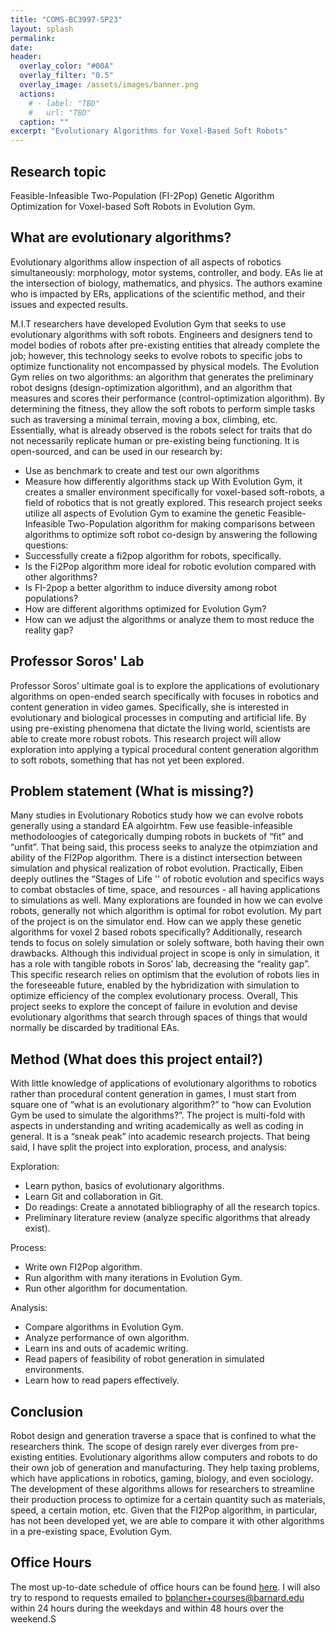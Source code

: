 ```yaml
---
title: "COMS-BC3997-SP23"
layout: splash
permalink: 
date:
header:
  overlay_color: "#00A"
  overlay_filter: "0.5"
  overlay_image: /assets/images/banner.png
  actions:
    # - label: "TBD"
    #   url: "TBD"
  caption: ""
excerpt: "Evolutionary Algorithms for Voxel-Based Soft Robots"
---
```


## Research topic
Feasible-Infeasible Two-Population (FI-2Pop) Genetic Algorithm Optimization for Voxel-based Soft Robots in Evolution Gym.

## What are evolutionary algorithms?
Evolutionary algorithms allow inspection of all aspects of robotics simultaneously: morphology, motor systems, controller, and body. EAs lie at the intersection of biology, mathematics, and physics. The authors examine who is impacted by ERs, applications of the scientific method, and their issues and expected results. 

M.I.T researchers have developed Evolution Gym that seeks to use evolutionary algorithms with soft robots. Engineers and designers tend to model bodies of robots after pre-existing entities that already complete the job; however, this technology seeks to evolve robots to specific jobs to optimize functionality not encompassed by physical models. 
The Evolution Gym relies on two algorithms: an algorithm that generates the preliminary robot designs (design-optimization algorithm), and an algorithm that measures and scores their performance (control-optimization algorithm). By determining the fitness, they allow the soft robots to perform simple tasks such as traversing a minimal terrain, moving a box, climbing, etc. Essentially, what is already observed is the robots select for traits that do not necessarily replicate human or pre-existing being functioning. It is open-sourced, and can be used in our research by: 
+ Use as benchmark to create and test our own algorithms
+ Measure how differently algorithms stack up
With Evolution Gym, it creates a smaller environment specifically for voxel-based soft-robots, a field of robotics that is not greatly explored. This research project seeks utilize all aspects of Evolution Gym to examine the genetic Feasible-Infeasible Two-Population algorithm for making comparisons between algorithms to optimize soft robot co-design by answering the following questions:
+ Successfully create a fi2pop algorithm for robots, specifically.
+ Is the Fi2Pop algorithm more ideal for robotic evolution compared with other algorithms?
+ Is FI-2pop a better algorithm to induce diversity among robot populations?
+ How are different algorithms optimized for Evolution Gym?
+ How can we adjust the algorithms or analyze them to most reduce the reality gap?

## Professor Soros' Lab
Professor Soros’ ultimate goal is to explore the applications of evolutionary algorithms on open-ended search specifically with focuses in robotics and content generation in video games. Specifically, she is interested in evolutionary and biological processes in computing and artificial life. By using pre-existing phenomena that dictate the living world, scientists are able to create more robust robots. This research project will allow exploration into applying a typical procedural content generation algorithm to soft robots, something that has not yet been explored. 


## Problem statement (What is missing?)
Many studies in Evolutionary Robotics study how we can evolve robots generally using a standard EA algoirhtm. Few use feasible-infeasible methodoloogies of categorically dumping robots in buckets of “fit” and “unfit”. That being said, this process seeks to analyze the otpimziation and ability of the FI2Pop algorithm.
There is a distinct intersection between simulation and physical realization of robot evolution. Practically, Eiben deeply outlines the “Stages of Life '' of robotic evolution and specifics ways to combat obstacles of time, space, and resources - all having applications to simulations as well. Many explorations are founded in how we can evolve robots, generally not which algorithm is optimal for robot evolution. My part of the project is on the simulator end. How can we apply these genetic algorithms for voxel 2 based robots specifically? Additionally, research tends to focus on solely simulation or solely software, both having their own drawbacks. Although this individual project in scope is only in simulation, it has a role with tangible robots in Soros’ lab, decreasing the “reality gap”. This specific research relies on optimism that the evolution of robots lies in the foreseeable future, enabled by the hybridization with simulation to optimize efficiency of the complex evolutionary process.
Overall, This project seeks to explore the concept of failure in evolution and devise evolutionary algorithms that search through spaces of things that would normally be discarded by traditional EAs.


## Method (What does this project entail?)
With little knowledge of applications of evolutionary algorithms to robotics rather than procedural content generation in games, I must start from square one of “what is an evolutionary algorithm?” to  “how can Evolution Gym be used to simulate the algorithms?”. The project is multi-fold with aspects in understanding and writing academically as well as coding in general. It is a “sneak peak” into academic research projects. That being said, I have split the project into exploration, process, and analysis: 

Exploration:
+ Learn python, basics of evolutionary algorithms.
+ Learn Git and collaboration in Git.
+ Do readings: Create a annotated bibliography of all the research topics.
+ Preliminary literature review (analyze specific algorithms that already exist).

Process:
+ Write own FI2Pop algorithm.
+ Run algorithm with many iterations in Evolution Gym.
+ Run other algorithm for documentation.

Analysis:
+ Compare algorithms in Evolution Gym.
+ Analyze performance of own algorithm.
+ Learn ins and outs of academic writing.
+ Read papers of feasibility of robot generation in simulated environments.
+ Learn how to read papers effectively.

## Conclusion
Robot design and generation traverse a space that is confined to what the researchers think. The scope of design rarely ever diverges from pre-existing entities. Evolutionary algorithms allow computers and robots to do their own job of generation and manufacturing. They help taxing problems, which have applications in robotics, gaming, biology, and even sociology. The development of these algorithms allows for researchers to streamline their production process to optimize for a certain quantity such as materials, speed, a certain motion, etc. Given that the FI2Pop algorithm, in particular, has not been developed yet, we are able to compare it with other algorithms in a pre-existing space, Evolution Gym.






## Office Hours
The most up-to-date schedule of office hours can be found [here](https://brianplancher.com/office_hours). I will also try to respond to requests emailed to bplancher+courses@barnard.edu within 24 hours during the weekdays and within 48 hours over the weekend.S